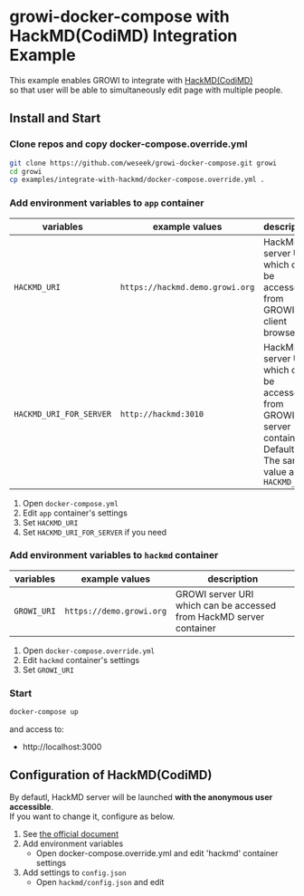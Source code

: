 growi-docker-compose with HackMD(CodiMD) Integration Example
=====================================================

This example enables GROWI to integrate with [HackMD(CodiMD)](https://github.com/hackmdio/codimd)  
so that user will be able to simultaneously edit page with multiple people.

Install and Start
------------------

### Clone repos and copy docker-compose.override.yml

```bash
git clone https://github.com/weseek/growi-docker-compose.git growi
cd growi
cp examples/integrate-with-hackmd/docker-compose.override.yml .
```

### Add environment variables to `app` container

| variables               | example values                  | description                                                                                                       |
| ----------------------- | ------------------------------- | ----------------------------------------------------------------------------------------------------------------- |
| `HACKMD_URI`            | `https://hackmd.demo.growi.org` | HackMD server URI<br>which can be accessed from GROWI client browser                                              |
| `HACKMD_URI_FOR_SERVER` | `http://hackmd:3010`            | HackMD server URI<br>which can be accessed from GROWI server container<br>Default: The same value as `HACKMD_URI` |



1. Open `docker-compose.yml`
2. Edit `app` container's settings
  1. Set `HACKMD_URI`
  2. Set `HACKMD_URI_FOR_SERVER` if you need

### Add environment variables to `hackmd` container

| variables   | example values           | description                                                            |
| ----------- | ------------------------ | ---------------------------------------------------------------------- |
| `GROWI_URI` | `https://demo.growi.org` | GROWI server URI<br>which can be accessed from HackMD server container |


1. Open `docker-compose.override.yml`
2. Edit `hackmd` container's settings
  1. Set `GROWI_URI`

### Start

```bash
docker-compose up
```

and access to:

* http://localhost:3000


Configuration of HackMD(CodiMD)
---------------------------

By defautl, HackMD server will be launched **with the anonymous user accessible**.  
If you want to change it, configure as below.

1. See [the official document](https://github.com/hackmdio/codimd#configuration)
2. Add environment variables
    - Open docker-compose.override.yml and edit 'hackmd' container settings
3. Add settings to `config.json`
    - Open `hackmd/config.json` and edit
